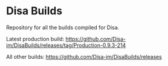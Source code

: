 # Disa Builds

Repository for all the builds compiled for Disa.

Latest production build: https://github.com/Disa-im/DisaBuilds/releases/tag/Production-0.9.3-214

All other builds: https://github.com/Disa-im/DisaBuilds/releases
